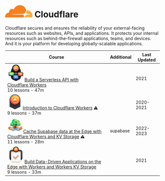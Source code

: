 # <img src="https://raw.githubusercontent.com/Zenfection/Image/master/2023/07/06-13-59-01-NET-6676335b.png" title="" alt="NET-6676335b.png" width="89"> Cloudflare

Cloudflare secures and ensures the reliability of your external-facing resources such as websites, APIs, and applications. It protects your internal resources such as behind-the-firewall applications, teams, and devices. And it is your platform for developing globally-scalable applications.

| Course                                                                                                                                                                                                                                                                                                                                                                                     | Additional | Last Updated |
| ------------------------------------------------------------------------------------------------------------------------------------------------------------------------------------------------------------------------------------------------------------------------------------------------------------------------------------------------------------------------------------------ | ---------- | ------------ |
| <img title="" src="https://raw.githubusercontent.com/Zenfection/Image/master/2023/07/06-14-00-23-EGH_cloudflare-workers_424_2x.webp" alt="EGH_cloudflare-workers_424_2x.webp" width="56">[Build a Serverless API with Cloudflare Workers](https://egghead.io/courses/build-a-serverless-api-with-cloudflare-workers-d67ca551)<br>10 lessons - 47m                                          |            | 2021         |
| <img title="" src="https://raw.githubusercontent.com/Zenfection/Image/master/2023/07/06-14-00-31-EGH_IntroCloudFlareWorkers_Final.webp" alt="EGH_IntroCloudFlareWorkers_Final.webp" width="50">[Introduction to Cloudflare Workers](https://egghead.io/courses/introduction-to-cloudflare-workers-5aa3) ⚠️<br>9 lessons - 37m                                                              |            | 2020-2021    |
| <img title="" src="https://raw.githubusercontent.com/Zenfection/Image/master/2023/07/06-14-00-34-Supabase_1000_px.webp" alt="Supabase_1000_px.webp" width="52">[Cache Supabase data at the Edge with Cloudflare Workers and KV Storage](https://egghead.io/courses/cache-supabase-data-at-the-edge-with-cloudflare-workers-and-kv-storage-883c7959) ⚠️<br>11 lessons - 28m                 | supabase   | 2022-2023    |
| <img title="" src="https://raw.githubusercontent.com/Zenfection/Image/master/2023/07/06-14-00-36-egh_cloudflare-kv_2000.webp" alt="egh_cloudflare-kv_2000.webp" width="56">[Build Data-Driven Applications on the Edge with Workers and Workers KV Storage](https://egghead.io/courses/build-data-driven-applications-on-the-edge-with-workers-and-workers-kv-4932f3ea)<br>9 lessons - 33m |            | 2021         |
